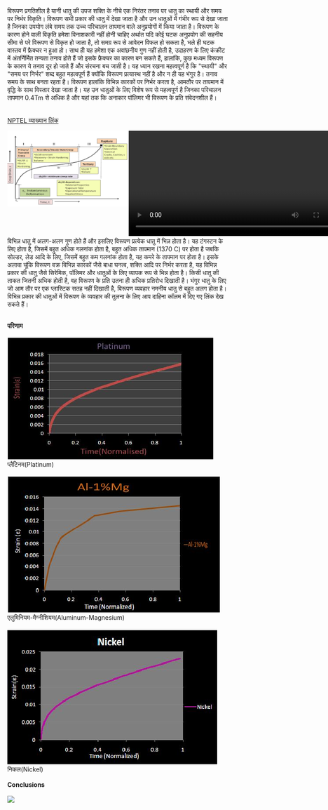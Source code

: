 विरूपण प्रगतिशील है यानी धातु की उपज शक्ति के नीचे एक निरंतर तनाव पर धातु का स्थायी और समय पर निर्भर विकृति। विरूपण सभी प्रकार की धातु में देखा जाता है और उन धातुओं में गंभीर रूप से देखा जाता है जिनका उपयोग लंबे समय तक उच्च परिचालन तापमान वाले अनुप्रयोगों में किया जाता है। विरूपण के कारण होने वाली विकृति हमेशा विनाशकारी नहीं होनी चाहिए अर्थात यदि कोई घटक अनुप्रयोग की सहनीय सीमा से परे विरूपण से विकृत हो जाता है, तो समग्र रूप से आवेदन विफल हो सकता है, भले ही घटक वास्तव में फ्रैक्चर न हुआ हो। साथ ही यह हमेशा एक अवांछनीय गुण नहीं होती है, उदाहरण के लिए कंक्रीट में अंतर्निर्मित तन्यता तनाव होते हैं जो इसके फ्रैक्चर का कारण बन सकते हैं, हालांकि, कुछ मध्यम विरूपण के कारण ये तनाव दूर हो जाते हैं और संरचना बच जाती है। यह ध्यान रखना महत्वपूर्ण है कि "स्थायी" और "समय पर निर्भर" शब्द बहुत महत्वपूर्ण हैं क्योंकि विरूपण प्रत्यास्थ नहीं है और न ही यह भंगुर है। तनाव समय के साथ बनता रहता है। विरूपण हालांकि विभिन्न कारकों पर निर्भर करता है, आमतौर पर तापमान में वृद्धि के साथ विस्तार देखा जाता है। यह उन धातुओं के लिए विशेष रूप से महत्वपूर्ण है जिनका परिचालन तापमान 0.4Tm से अधिक है और यहां तक ​​कि अनाकार पॉलिमर भी विरूपण के प्रति संवेदनशील हैं।<br>
<br><br><a href="https://youtu.be/EazzyT0qU44" target=_blank>NPTEL व्याख्यान लिंक</a>
<div style="float:left;width:55%;border: solid 1 px black;"><img src="images/creep.png"></div>
 <div style="float:left;width:40%;border: solid 1 px black;"><video width="500" height="240" controls>
  <source src="images/cmf.mp4" type="video/mp4">
  Your browser does not support the video tag</video></div><br>
  <div style="content: '.';clear: both;display: block;height: 0;visibility: hidden;"></div>
विभिन्न धातु में अलग-अलग गुण होते हैं और इसलिए विरूपण प्रत्येक धातु में भिन्न होता है। यह टंगस्टन के लिए होता है, जिसमें बहुत अधिक गलनांक होता है, बहुत अधिक तापमान (1370 C) पर होता है जबकि सोल्डर, लेड आदि के लिए, जिसमें बहुत कम गलनांक होता है, यह कमरे के तापमान पर होता है। इसके अलावा चूंकि विरूपण वक्र विभिन्न कारकों जैसे बाधा घनत्व, शक्ति आदि पर निर्भर करता है, यह विभिन्न प्रकार की धातु जैसे सिरेमिक, पॉलिमर और धातुओं के लिए व्यापक रूप से भिन्न होता है। किसी धातु की ताकत जितनी अधिक होती है, वह विरूपण के प्रति उतना ही अधिक प्रतिरोध दिखाती है। भंगुर धातु के लिए जो आम तौर पर एक प्लास्टिक सतह नहीं दिखाती है, विरूपण व्यवहार नमनीय धातु से बहुत अलग होता है। विभिन्न प्रकार की धातुओं में विरूपण के व्यवहार की तुलना के लिए आप दाहिना कॉलम में दिए गए लिंक देख सकते हैं।<br><br>

<b>परिणाम</b><br><br>
<img src="images/platinum.jpg"><br>
प्लैटिनम(Platinum)<br><br>
<img src="images/aluminium.jpg"><br>
एलुमिनियम-मैग्नीशियम(Aluminum-Magnesium)<br><br>
<img src="images/nickel.jpg"><br>
निकल(Nickel)<br><br>
<b>Conclusions</b><br><br>
<img src="images/micro3.jpg" width=900 heigth=600><br>